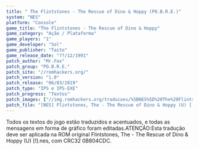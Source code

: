 ```yaml
---
title: " The Flintstones - The Rescue of Dino & Hoppy (PO.B.R.E.)"
system: "NES"
platform: "Console"
game_title: "The Flintstones - The Rescue of Dino & Hoppy"
game_category: "Ação / Plataforma"
game_players: "1"
game_developer: "Sol"
game_publisher: "Taito"
game_release_date: "??/12/1991"
patch_author: "Mr.Fox"
patch_group: "PO.B.R.E."
patch_site: "//romhackers.org/"
patch_version: "1.0"
patch_release: "06/03/2019"
patch_type: "IPS e IPS-EXE"
patch_progress: "Textos"
patch_images: ["//img.romhackers.org/traducoes/%5BNES%5D%20The%20Flintstones%20-%20POBRE%20-%201.png","//img.romhackers.org/traducoes/%5BNES%5D%20The%20Flintstones%20-%20POBRE%20-%202.png","//img.romhackers.org/traducoes/%5BNES%5D%20The%20Flintstones%20-%20POBRE%20-%203.png"]
patch_file: "[NES] Flintstones, The - The Rescue of Dino & Hoppy (U) [!] [T-BR] [T-Mr.Fox G-POBRE] [V-1.0 P-100% A-2019].7z"
---
```

Todos os textos do jogo estão traduzidos e acentuados, e todas as mensagens em forma de gráfico foram editadas.ATENÇÃO:Esta tradução deve ser aplicada na ROM original Flintstones, The - The Rescue of Dino & Hoppy (U) [!].nes, com CRC32 0B804CDC.